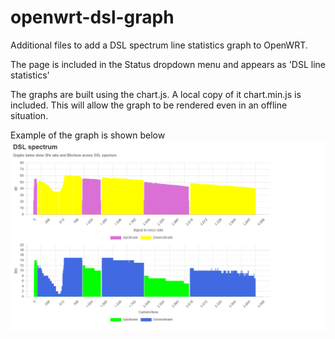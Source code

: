 # openwrt-dsl-graph
Additional files to add a DSL spectrum line statistics graph to OpenWRT.

The page is included in the Status dropdown menu and appears as 
'DSL line statistics'

The graphs are built using the chart.js. A local copy of it chart.min.js
is included. This will allow the graph to be rendered even in an offline
situation.

Example of the graph is shown below
![alt text](https://github.com/turboproc/openwrt-dsl-graph/blob/main/pics/dsl-spectrum.png)

